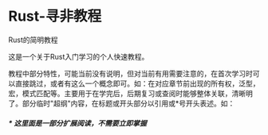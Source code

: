 # Rust-寻非教程
Rust的简明教程

这是一个关于Rust入门学习的个人快速教程。

教程中部分特性，可能当前没有说明，但对当前有用需要注意的，在首次学习时可以直接跳过，或者有这么一个概念即可。如：在对应章节前出现的所有权，泛型，宏，模式匹配等。主要用于在学完后，后期复习或查阅时能够整体关联，清晰明了。部分临时"超纲"内容，在标题或开头部分以引用或*号开头表述。如：

##### \*  这里面是一部分扩展阅读，不需要立即掌握


